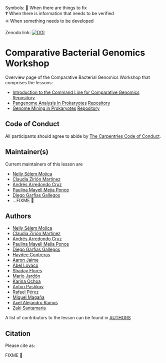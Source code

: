 Symbols: 
  💢 When there are things to fix  
  ❓ When there is information that needs to be verified  
  ✳️ When something needs to be developed


Zenodo link:  [![DOI](https://zenodo.org/badge/DOI/10.5281/zenodo.6636296.svg)](https://doi.org/10.5281/zenodo.6636296)

# Comparative Bacterial Genomics Workshop

Overview page of the Comparative Bacterial Genomics Workshop that comprises the lessons:

- [Introduction to the Command Line for Comparative Genomics](https://czirion.github.io/shell-comparative-genomics/) [Repository](https://github.com/Czirion/shell-comparative-genomics)
- [Pangenome Analysis in Prokaryotes](https://paumayell.github.io/pangenomics/) [Repository](https://github.com/paumayell/pangenomics/)
- [Genome Mining in Prokaryotes](https://axelramosgarcia.github.io/Genome-Mining/) [Repository](https://github.com/AxelRamosGarcia/Genome-Mining/)


## Code of Conduct

All participants should agree to abide by [The Carpentries Code of Conduct](https://docs.carpentries.org/topic_folders/policies/index_coc.html).

## Maintainer(s)

Current maintainers of this lesson are

* [Nelly Sélem Mojica](https://github.com/nselem)
* [Claudia Zirión Martínez](https://github.com/Czirion)
* [Andrés Arredondo Cruz](https://github.com/andrespan)
* [Paulina Mayell Mejía Ponce](https://github.com/paumayell)
* [Diego Garfias Gallegos](https://github.com/Bedxxe)
* ...FIXME :anger:

## Authors
* [Nelly Sélem Mojica](https://github.com/nselem)
* [Claudia Zirión Martínez](https://github.com/Czirion)
* [Andrés Arredondo Cruz](https://github.com/andrespan)
* [Paulina Mayell Mejía Ponce](https://github.com/paumayell)
* [Diego Garfias Gallegos](https://github.com/Bedxxe)
* [Haydee Contreras]()
* [Aaron Jaime]()
* [Abel Lovaco]()
* [Shaday Flores]()
* [Mario Jardón]()
* [Karina Ochoa]()
* [Anton Pashkov]()
* [Rafael Pérez]()
* [Miguel Magaña]()
* [Axel Alejandro Ramos]()
* [Zaki Santamaria]()


A list of contributors to the lesson can be found in [AUTHORS](AUTHORS)

## Citation

Please cite as:

FIXME :anger:
